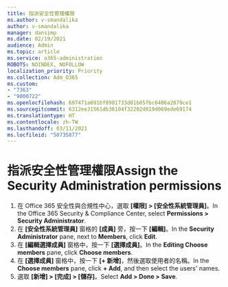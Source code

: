 ```yaml
---
title: 指派安全性管理權限
ms.author: v-smandalika
author: v-smandalika
manager: dansimp
ms.date: 02/19/2021
audience: Admin
ms.topic: article
ms.service: o365-administration
ROBOTS: NOINDEX, NOFOLLOW
localization_priority: Priority
ms.collection: Adm_O365
ms.custom:
- "7363"
- "9000722"
ms.openlocfilehash: 697471a691bf8981733d01b05fbc6406a2879ce1
ms.sourcegitcommit: 6312ee31561db36104f32282d019d069ede69174
ms.translationtype: HT
ms.contentlocale: zh-TW
ms.lasthandoff: 03/11/2021
ms.locfileid: "50735877"
---
```

# <a name="assign-the-security-administration-permissions"></a><span data-ttu-id="e1c63-102">指派安全性管理權限</span><span class="sxs-lookup"><span data-stu-id="e1c63-102">Assign the Security Administration permissions</span></span>

1. <span data-ttu-id="e1c63-103">在 Office 365 安全性與合規性中心，選取 **[權限] > [安全性系統管理員]**。</span><span class="sxs-lookup"><span data-stu-id="e1c63-103">In the Office 365 Security & Compliance Center, select **Permissions > Security Administrator**.</span></span>
2. <span data-ttu-id="e1c63-104">在 **[安全性系統管理員]** 窗格的 **[成員]** 旁，按一下 **[編輯]**。</span><span class="sxs-lookup"><span data-stu-id="e1c63-104">In the **Security Administrator** pane, next to **Members**, click **Edit**.</span></span>
3. <span data-ttu-id="e1c63-105">在 **[編輯選擇成員]** 窗格中，按一下 **[選擇成員]**。</span><span class="sxs-lookup"><span data-stu-id="e1c63-105">In the **Editing Choose members** pane, click **Choose members**.</span></span>
4. <span data-ttu-id="e1c63-106">在 **[選擇成員]** 窗格中，按一下 **[+ 新增]**，然後選取使用者的名稱。</span><span class="sxs-lookup"><span data-stu-id="e1c63-106">In the **Choose members** pane, click **+ Add**, and then select the users' names.</span></span>
5. <span data-ttu-id="e1c63-107">選取 **[新增] > [完成] > [儲存]**。</span><span class="sxs-lookup"><span data-stu-id="e1c63-107">Select **Add > Done > Save**.</span></span>

